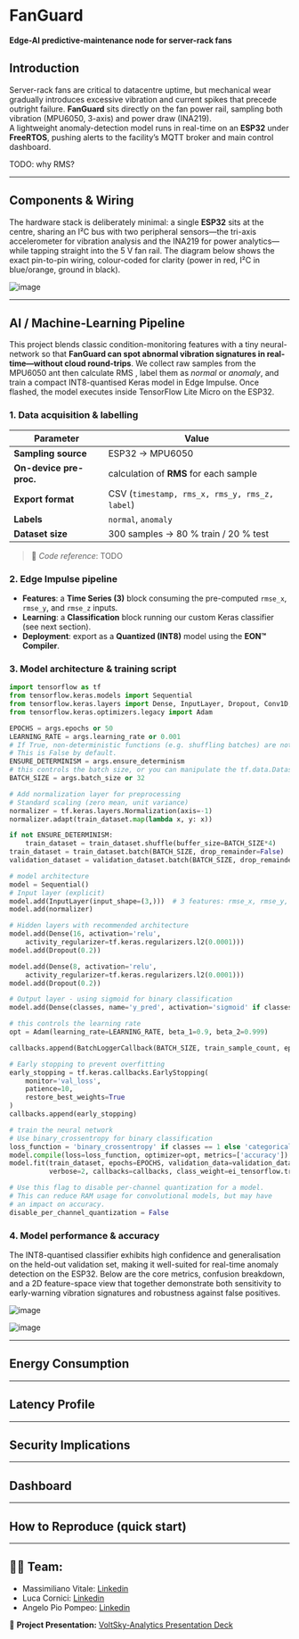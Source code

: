 # FanGuard  
**Edge-AI predictive-maintenance node for server-rack fans**  

## Introduction
Server-rack fans are critical to datacentre uptime, but mechanical wear gradually introduces excessive vibration and current spikes that precede outright failure. **FanGuard** sits directly on the fan power rail, sampling both vibration (MPU6050, 3-axis) and power draw (INA219).  
A lightweight anomaly-detection model runs in real-time on an **ESP32** under **FreeRTOS**, pushing alerts to the facility’s MQTT broker and main control dashboard.

TODO: why RMS?

---

## Components & Wiring
The hardware stack is deliberately minimal: a single **ESP32** sits at the centre, sharing an I²C bus with two peripheral sensors—the tri-axis accelerometer for vibration analysis and the INA219 for power analytics—while tapping straight into the 5 V fan rail. The diagram below shows the exact pin-to-pin wiring, colour-coded for clarity (power in red, I²C in blue/orange, ground in black).


![image](https://github.com/user-attachments/assets/a7bb1680-b0de-464d-b349-77e5cd47bde8)

---

## AI / Machine-Learning Pipeline
This project blends classic condition-monitoring features with a tiny neural-network so that **FanGuard can spot abnormal vibration signatures in real-time—without cloud round-trips**. We collect raw samples from the MPU6050 ant then calculate RMS , label them as *normal* or *anomaly*, and train a compact INT8-quantised Keras model in Edge Impulse. Once flashed, the model executes inside TensorFlow Lite Micro on the ESP32.

### 1. Data acquisition & labelling  
| Parameter | Value |
|-----------|-------|
| **Sampling source** | ESP32 → MPU6050|
| **On-device pre-proc.** | calculation of **RMS** for each sample|
| **Export format** | CSV (`timestamp, rms_x, rms_y, rms_z, label`) |
| **Labels** | `normal`, `anomaly` |
| **Dataset size** | 300 samples → 80 % train / 20 % test |

> 📄 *Code reference*: TODO

### 2. Edge Impulse pipeline  
- **Features**: a **Time Series (3)** block consuming the pre-computed `rmse_x`, `rmse_y`, and `rmse_z` inputs.  
- **Learning**: a **Classification** block running our custom Keras classifier (see next section).  
- **Deployment**: export as a **Quantized (INT8)** model using the **EON™ Compiler**.  


### 3. Model architecture & training script  

```python
import tensorflow as tf
from tensorflow.keras.models import Sequential
from tensorflow.keras.layers import Dense, InputLayer, Dropout, Conv1D, Conv2D, Flatten, Reshape, MaxPooling1D, MaxPooling2D, AveragePooling2D, BatchNormalization, Permute, ReLU, Softmax
from tensorflow.keras.optimizers.legacy import Adam

EPOCHS = args.epochs or 50
LEARNING_RATE = args.learning_rate or 0.001
# If True, non-deterministic functions (e.g. shuffling batches) are not used.
# This is False by default.
ENSURE_DETERMINISM = args.ensure_determinism
# this controls the batch size, or you can manipulate the tf.data.Dataset objects yourself
BATCH_SIZE = args.batch_size or 32

# Add normalization layer for preprocessing
# Standard scaling (zero mean, unit variance)
normalizer = tf.keras.layers.Normalization(axis=-1)
normalizer.adapt(train_dataset.map(lambda x, y: x))

if not ENSURE_DETERMINISM:
    train_dataset = train_dataset.shuffle(buffer_size=BATCH_SIZE*4)
train_dataset = train_dataset.batch(BATCH_SIZE, drop_remainder=False)
validation_dataset = validation_dataset.batch(BATCH_SIZE, drop_remainder=False)

# model architecture
model = Sequential()
# Input layer (explicit)
model.add(InputLayer(input_shape=(3,)))  # 3 features: rmse_x, rmse_y, rmse_z
model.add(normalizer)

# Hidden layers with recommended architecture
model.add(Dense(16, activation='relu',
    activity_regularizer=tf.keras.regularizers.l2(0.0001)))
model.add(Dropout(0.2))

model.add(Dense(8, activation='relu',
    activity_regularizer=tf.keras.regularizers.l2(0.0001)))
model.add(Dropout(0.2))

# Output layer - using sigmoid for binary classification
model.add(Dense(classes, name='y_pred', activation='sigmoid' if classes == 1 else 'softmax'))

# this controls the learning rate
opt = Adam(learning_rate=LEARNING_RATE, beta_1=0.9, beta_2=0.999)

callbacks.append(BatchLoggerCallback(BATCH_SIZE, train_sample_count, epochs=EPOCHS, ensure_determinism=ENSURE_DETERMINISM))

# Early stopping to prevent overfitting
early_stopping = tf.keras.callbacks.EarlyStopping(
    monitor='val_loss',
    patience=10,
    restore_best_weights=True
)
callbacks.append(early_stopping)

# train the neural network
# Use binary_crossentropy for binary classification
loss_function = 'binary_crossentropy' if classes == 1 else 'categorical_crossentropy'
model.compile(loss=loss_function, optimizer=opt, metrics=['accuracy'])
model.fit(train_dataset, epochs=EPOCHS, validation_data=validation_dataset, 
          verbose=2, callbacks=callbacks, class_weight=ei_tensorflow.training.get_class_weights(Y_train))

# Use this flag to disable per-channel quantization for a model.
# This can reduce RAM usage for convolutional models, but may have
# an impact on accuracy.
disable_per_channel_quantization = False
```

### 4. Model performance & accuracy
The INT8-quantised classifier exhibits high confidence and generalisation on the held-out validation set, making it well-suited for real-time anomaly detection on the ESP32. Below are the core metrics, confusion breakdown, and a 2D feature-space view that together demonstrate both sensitivity to early-warning vibration signatures and robustness against false positives.

![image](https://github.com/user-attachments/assets/6c57be19-5882-441f-b7fd-5f7a157d0461)

![image](https://github.com/user-attachments/assets/e671bf9f-79bd-4937-940e-1f448ccc12e2)

---

## Energy Consumption

---

## Latency Profile

---

## Security Implications


---

## Dashboard

---

## How to Reproduce (quick start)

---


## 👨‍💻 **Team:**  
- Massimiliano Vitale: [Linkedin](https://www.linkedin.com/in/massimiliano-vitale/)
- Luca Cornici: [Linkedin](https://www.linkedin.com/in/luca-cornici-a31a822b9/)  
- Angelo Pio Pompeo: [Linkedin](https://it.linkedin.com/in/angelo-pio-pompeo-6a2960225)

📑 **Project Presentation:** [VoltSky-Analytics Presentation Deck](https://www.canva.com/design/DAGiGgqm3vg/dWG1Gl8j_IxVZVRmSFhmMA/view?utm_content=DAGiGgqm3vg&utm_campaign=designshare&utm_medium=link2&utm_source=uniquelinks&utlId=ha00e9f673b)  
